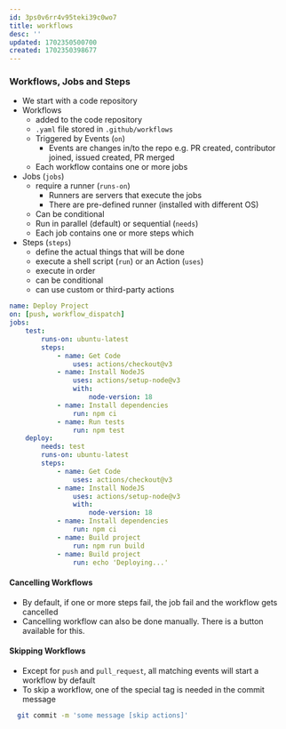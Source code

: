 ```yaml
---
id: 3ps0v6rr4v95teki39c0wo7
title: workflows
desc: ''
updated: 1702350500700
created: 1702350398677
---
```



### Workflows, Jobs and Steps

-   We start with a code repository
-   Workflows
    -   added to the code repository
    -   `.yaml` file stored in `.github/workflows`
    -   Triggered by Events (`on`)
        -   Events are changes in/to the repo e.g. PR created, contributor joined, issued created, PR merged
    -   Each workflow contains one or more jobs
-   Jobs (`jobs`)
    -   require a runner (`runs-on`)
        -   Runners are servers that execute the jobs
        -   There are pre-defined runner (installed with different OS)
    -   Can be conditional
    -   Run in parallel (default) or sequential (`needs`)
    -   Each job contains one or more steps which
-   Steps (`steps`)
    -   define the actual things that will be done
    -   execute a shell script (`run`) or an Action (`uses`)
    -   execute in order
    -   can be conditional
    -   can use custom or third-party actions

```yaml
name: Deploy Project
on: [push, workflow_dispatch]
jobs:
    test:
        runs-on: ubuntu-latest
        steps:
            - name: Get Code
                uses: actions/checkout@v3
            - name: Install NodeJS
                uses: actions/setup-node@v3
                with:
                    node-version: 18
            - name: Install dependencies
                run: npm ci
            - name: Run tests
                run: npm test
    deploy:
        needs: test
        runs-on: ubuntu-latest
        steps:
            - name: Get Code
                uses: actions/checkout@v3
            - name: Install NodeJS
                uses: actions/setup-node@v3
                with:
                    node-version: 18
            - name: Install dependencies
                run: npm ci
            - name: Build project
                run: npm run build
            - name: Build project
                run: echo 'Deploying...'
```

#### Cancelling Workflows

-   By default, if one or more steps fail, the job fail and the workflow gets cancelled
-   Cancelling workflow can also be done manually. There is a button available for this.

#### Skipping Workflows

-   Except for `push` and `pull_request`, all matching events will start a workflow by default
-   To skip a workflow, one of the special tag is needed in the commit message

```bash
  git commit -m 'some message [skip actions]'
```